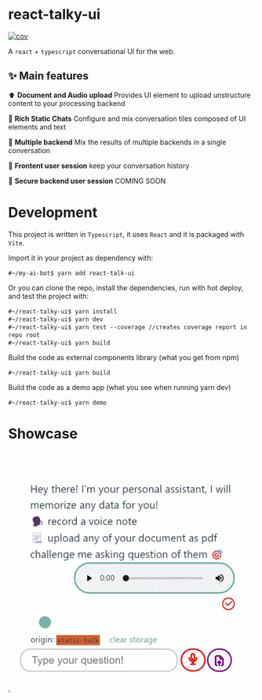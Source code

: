 # react-talky-ui
[![cov](https://damianofds.github.io/react-talky-ui/badges/coverage.svg)](https://github.com/damianofds/react-talky-ui/actions)

A `react` + `typescript` conversational UI for the web.

## ✨ Main features

⬆️ **Document and Audio upload** Provides UI element to upload unstructure content to your processing backend

👑 **Rich Static Chats** Configure and mix conversation tiles composed of UI elements and text

🤹 **Multiple backend** Mix the results of multiple backends in a single conversation

👤 **Frontent user session** keep your conversation history 

🏬 **Secure backend user session** COMING SOON

# Development

This project is written in `Typescript`, it uses `React` and it is packaged with `Vite`.

Import it in your project as dependency with:

```
#~/my-ai-bot$ yarn add react-talk-ui
```

Or you can clone the repo, install the dependencies, run with hot deploy, and test the project with:

```
#~/react-talky-ui$ yarn install
#~/react-talky-ui$ yarn dev
#~/react-talky-ui$ yarn test --coverage //creates coverage report in repo root
#~/react-talky-ui$ yarn build
```

Build the code as external components library (what you get from npm)

```
#~/react-talky-ui$ yarn build
```

Build the code as a demo app (what you see when running yarn dev)

```
#~/react-talky-ui$ yarn demo
```

# Showcase

![](https://github.com/Damianofds/react-talk-ui/blob/main/react-talk-ui.gif)

